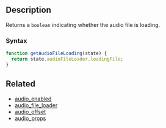 ## Description

Returns a `boolean` indicating whether the audio file is loading.

### Syntax

```js
function getAudioFileLoading(state) {
  return state.audioFileLoader.loadingFile;
}
```

## Related

- [audio_enabled](./audio_enabled.md)
- [audio_file_loader](./audio_file_loader.md)
- [audio_offset](./audio_offset.md)
- [audio_props](./audio_props.md)

